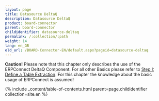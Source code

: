 ```yaml
---
layout: page
title: Datasource DeltaQ
description: Datasource DeltaQ
product: board-connector
parent: board-connector
childidentifier: datasource-deltaq
permalink: /:collection/:path
weight: 14
lang: en_GB
old_url: /BOARD-Connector-EN/default.aspx?pageid=datasource-deltaq
---
```


**Caution!** Please note that this chapter only describes the use of the ERPConnect DeltaQ Component. For all other Basics please refer to [Step I: Define a Table Extraction](./getting-started-table/step1-define-table-extraction). For this chapter the knowledge about the basic usage of ERPConnect is assumed! 

{% include _content/table-of-contents.html parent=page.childidentifier collection=site.en %}
